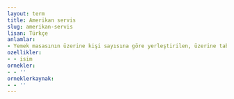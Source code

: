 ```yaml
---
layout: term
title: Amerikan servis
slug: amerikan-servis
lisan: Türkçe
anlamlar:
- Yemek masasının üzerine kişi sayısına göre yerleştirilen, üzerine tabak, bardak, kaşık vb. yerleştirilen, kumaş, keçe, naylon, kâğıt vb. malzemeden yapılan tabak altı örtüsü; supla
ozellikler:
- - isim
ornekler:
- - ''
orneklerkaynak:
- - ''
---
```

